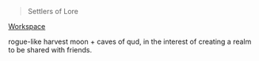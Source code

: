 > Settlers of Lore

[Workspace](https://www.notion.so/vy/Settlers-of-Lore-9ca05d0874604694aa2d9bf0d93c3e47)

rogue-like harvest moon + caves of qud, in the interest of creating a realm to be shared with friends.
